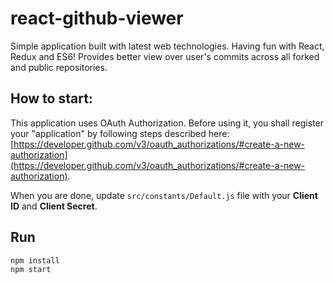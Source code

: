 # react-github-viewer

Simple application built with latest web technologies.
Having fun with React, Redux and ES6! Provides better view over user's commits across all forked and public repositories.

## How to start:

This application uses OAuth Authorization. Before using it, you shall register your "application" by following steps described here: [https://developer.github.com/v3/oauth_authorizations/#create-a-new-authorization](https://developer.github.com/v3/oauth_authorizations/#create-a-new-authorization).

When you are done, update ```src/constants/Default.js``` file with your **Client ID** and **Client Secret**.

## Run

```
npm install
npm start
```
